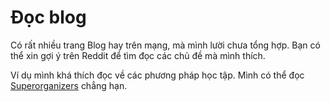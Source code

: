# Đọc blog

Có rất nhiều trang Blog hay trên mạng, mà mình lười chưa tổng hợp. Bạn có thể xin gợi ý trên Reddit để tìm đọc các chủ đề mà mình thích.

Ví dụ mình khá thích đọc về các phương pháp học tập. Mình có thể đọc [Superorganizers](https://every.to/superorganizers) chẳng hạn.